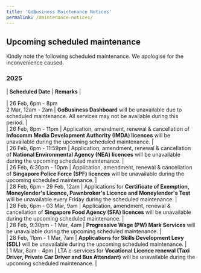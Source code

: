 ```yaml
---
title: 'GoBusiness Maintenance Notices'
permalink: /maintenance-notices/
---
```


## Upcoming scheduled maintenance

Kindly note the following scheduled maintenance. We apologise for the inconvenience caused. 


### 2025 

| **Scheduled Date** | **Remarks** |  


| 26 Feb, 6pm - 8pm<br>2 Mar, 12am - 2am | **GoBusiness Dashboard** will be unavailable due to scheduled maintenance. All services may not be available during this period. |    
| 26 Feb, 8pm - 11pm | Application, amendment, renewal & cancellation of **Infocomm Media Development Authority (IMDA) licences** will be unavailable during the upcoming scheduled maintenance. |   
| 26 Feb, 6pm - 11:59pm | Application, amendment, renewal & cancellation of **National Environmental Agency (NEA) licences** will be unavailable during the upcoming scheduled maintenance. |       
| 26 Feb, 6:30pm -  10pm | Application, amendment, renewal & cancellation of **Singapore Police Force (SPF) licences** will be unavailable during the upcoming scheduled maintenance. |     
| 28 Feb, 6pm - 29 Feb, 12am | Applications for **Certificate of Exemption, Moneylender's Licence, Pawnbroker's Licence and Moneylender's Test** will be unavailable every Friday during the scheduled maintenance. |       
| 28 Feb, 6pm - 03 Mar, 9am | Application, amendment, renewal & cancellation of **Singapore Food Agency (SFA) licences** will be unavailable during the upcoming scheduled maintenance. |     
| 28 Feb, 9:30pm - 1 Mar, 4am | **Progressive Wage (PW) Mark Services** will be unavailable during the upcoming scheduled maintenance. |     
| 28 Feb, 11pm - 1 Mar, 7am | **Applications for Skills Development Levy (SDL)** will be unavailable during the upcoming scheduled maintenance. |      
| 1 Mar, 8am - 4pm | LTA e-services for **Vocational Licence renewal (Taxi Driver, Private Car Driver and Bus Attendant)** will be unavailable during the upcoming scheduled maintenance. |    




<script src="/jquery/jquery.min.js"></script> <script src="/jquery/resize-tables.js"></script>

